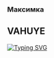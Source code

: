 ### Максимка 
## VAHUYE
[![Typing SVG](https://readme-typing-svg.herokuapp.com?color=%2336BCF7&lines=ya+hochu+pizzi)](https://git.io/typing-svg)
